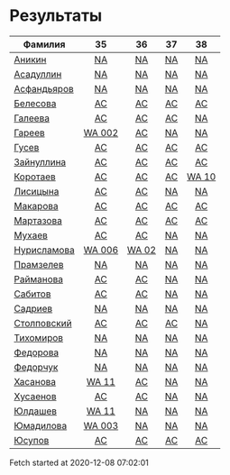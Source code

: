 # Результаты
Фамилия | 35| 36| 37| 38
---|:---:|:---:|:---:|:---:
[Аникин](Аникин/README.md)  | [NA](Аникин/35.md) | [NA](Аникин/36.md) | [NA](Аникин/37.md) | [NA](Аникин/38.md)
[Асадуллин](Асадуллин/README.md)  | [NA](Асадуллин/35.md) | [NA](Асадуллин/36.md) | [NA](Асадуллин/37.md) | [NA](Асадуллин/38.md)
[Асфандьяров](Асфандьяров/README.md)  | [NA](Асфандьяров/35.md) | [NA](Асфандьяров/36.md) | [NA](Асфандьяров/37.md) | [NA](Асфандьяров/38.md)
[Белесова](Белесова/README.md)  | [AC](Белесова/35.md) | [AC](Белесова/36.md) | [AC](Белесова/37.md) | [AC](Белесова/38.md)
[Галеева](Галеева/README.md)  | [AC](Галеева/35.md) | [AC](Галеева/36.md) | [AC](Галеева/37.md) | [NA](Галеева/38.md)
[Гареев](Гареев/README.md)  | [WA 002](Гареев/35.md) | [AC](Гареев/36.md) | [NA](Гареев/37.md) | [NA](Гареев/38.md)
[Гусев](Гусев/README.md)  | [AC](Гусев/35.md) | [AC](Гусев/36.md) | [AC](Гусев/37.md) | [AC](Гусев/38.md)
[Зайнуллина](Зайнуллина/README.md)  | [AC](Зайнуллина/35.md) | [AC](Зайнуллина/36.md) | [AC](Зайнуллина/37.md) | [AC](Зайнуллина/38.md)
[Коротаев](Коротаев/README.md)  | [AC](Коротаев/35.md) | [AC](Коротаев/36.md) | [AC](Коротаев/37.md) | [WA 10](Коротаев/38.md)
[Лисицына](Лисицына/README.md)  | [AC](Лисицына/35.md) | [AC](Лисицына/36.md) | [NA](Лисицына/37.md) | [NA](Лисицына/38.md)
[Макарова](Макарова/README.md)  | [AC](Макарова/35.md) | [AC](Макарова/36.md) | [AC](Макарова/37.md) | [AC](Макарова/38.md)
[Мартазова](Мартазова/README.md)  | [AC](Мартазова/35.md) | [AC](Мартазова/36.md) | [AC](Мартазова/37.md) | [AC](Мартазова/38.md)
[Мухаев](Мухаев/README.md)  | [AC](Мухаев/35.md) | [AC](Мухаев/36.md) | [NA](Мухаев/37.md) | [NA](Мухаев/38.md)
[Нурисламова](Нурисламова/README.md)  | [WA 006](Нурисламова/35.md) | [WA 02](Нурисламова/36.md) | [NA](Нурисламова/37.md) | [NA](Нурисламова/38.md)
[Прамзелев](Прамзелев/README.md)  | [NA](Прамзелев/35.md) | [NA](Прамзелев/36.md) | [NA](Прамзелев/37.md) | [NA](Прамзелев/38.md)
[Райманова](Райманова/README.md)  | [AC](Райманова/35.md) | [AC](Райманова/36.md) | [NA](Райманова/37.md) | [NA](Райманова/38.md)
[Сабитов](Сабитов/README.md)  | [AC](Сабитов/35.md) | [AC](Сабитов/36.md) | [NA](Сабитов/37.md) | [NA](Сабитов/38.md)
[Садриев](Садриев/README.md)  | [NA](Садриев/35.md) | [NA](Садриев/36.md) | [NA](Садриев/37.md) | [NA](Садриев/38.md)
[Столповский](Столповский/README.md)  | [AC](Столповский/35.md) | [AC](Столповский/36.md) | [AC](Столповский/37.md) | [NA](Столповский/38.md)
[Тихомиров](Тихомиров/README.md)  | [NA](Тихомиров/35.md) | [NA](Тихомиров/36.md) | [NA](Тихомиров/37.md) | [NA](Тихомиров/38.md)
[Федорова](Федорова/README.md)  | [NA](Федорова/35.md) | [NA](Федорова/36.md) | [NA](Федорова/37.md) | [NA](Федорова/38.md)
[Федорчук](Федорчук/README.md)  | [NA](Федорчук/35.md) | [NA](Федорчук/36.md) | [NA](Федорчук/37.md) | [NA](Федорчук/38.md)
[Хасанова](Хасанова/README.md)  | [WA 11](Хасанова/35.md) | [AC](Хасанова/36.md) | [NA](Хасанова/37.md) | [NA](Хасанова/38.md)
[Хусаенов](Хусаенов/README.md)  | [AC](Хусаенов/35.md) | [AC](Хусаенов/36.md) | [NA](Хусаенов/37.md) | [NA](Хусаенов/38.md)
[Юлдашев](Юлдашев/README.md)  | [WA 11](Юлдашев/35.md) | [NA](Юлдашев/36.md) | [NA](Юлдашев/37.md) | [NA](Юлдашев/38.md)
[Юмадилова](Юмадилова/README.md)  | [WA 003](Юмадилова/35.md) | [NA](Юмадилова/36.md) | [NA](Юмадилова/37.md) | [NA](Юмадилова/38.md)
[Юсупов](Юсупов/README.md)  | [AC](Юсупов/35.md) | [AC](Юсупов/36.md) | [AC](Юсупов/37.md) | [AC](Юсупов/38.md)

Fetch started at 2020-12-08 07:02:01
